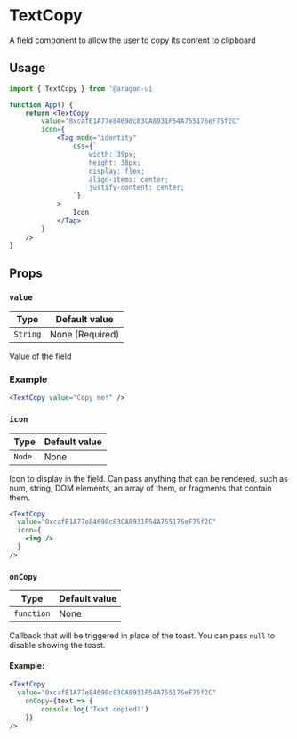 # TextCopy

A field component to allow the user to copy its content to clipboard

## Usage

```jsx
import { TextCopy } from '@aragon-ui

function App() {
	return <TextCopy
		value="0xcafE1A77e84698c83CA8931F54A755176eF75f2C"
		icon={
			<Tag mode="identity"
				css={`
					width: 39px;
					height: 38px;
					display: flex;
					align-items: center;
					justify-content: center;
				`}
			>
				Icon
			</Tag>
		}
	/>
}
```

## Props

### `value`

| Type     | Default value   |
| -------- | --------------- |
| `String` | None (Required) |

Value of the field

### Example

```jsx
<TextCopy value="Copy me!" />
```

### `icon`

| Type   | Default value   |
| ------ | --------------- |
| `Node` | None            |

Icon to display in the field. Can pass anything that can be rendered, such as
num, string, DOM elements, an array of them, or fragments that contain them.

```jsx
<TextCopy
  value="0xcafE1A77e84698c83CA8931F54A755176eF75f2C"
  icon={
    <img />
  }
/>
```

### `onCopy`

| Type       | Default value   |
| ---------- | --------------- |
| `function` | None            |

Callback that will be triggered in place of the toast. You can pass `null` to disable showing the toast.

#### Example:

```jsx
<TextCopy
  value="0xcafE1A77e84698c83CA8931F54A755176eF75f2C"
	onCopy={text => {
		console.log('Text copied!')
	}}
/>
```
